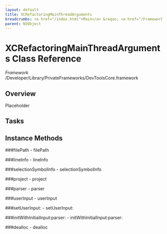 ```yaml
---
layout: default
title: XCRefactoringMainThreadArguments
breadcrumbs: <a href="/index.html">Main</a> &raquo; <a href="/Frameworks.html">Framework</a> &raquo; <a href="/Frameworks/DevToolsCore.html">DevToolsCore</a> &raquo; XCRefactoringMainThreadArguments
parent: NSObject 
---
```

# XCRefactoringMainThreadArguments Class Reference

*Framework* /Developer/Library/PrivateFrameworks/DevToolsCore.framework

## Overview

Placeholder

## Tasks

## Instance Methods

<a name="-filePath"></a>
###filePath
    - filePath

<a name="-lineInfo"></a>
###lineInfo
    - lineInfo

<a name="-selectionSymbolInfo"></a>
###selectionSymbolInfo
    - selectionSymbolInfo

<a name="-project"></a>
###project
    - project

<a name="-parser"></a>
###parser
    - parser

<a name="-userInput"></a>
###userInput
    - userInput

<a name="-setUserInput:"></a>
###setUserInput:
    - setUserInput:

<a name="-initWithInitialInput:parser:"></a>
###initWithInitialInput:parser:
    - initWithInitialInput:parser:

<a name="-dealloc"></a>
###dealloc
    - dealloc

